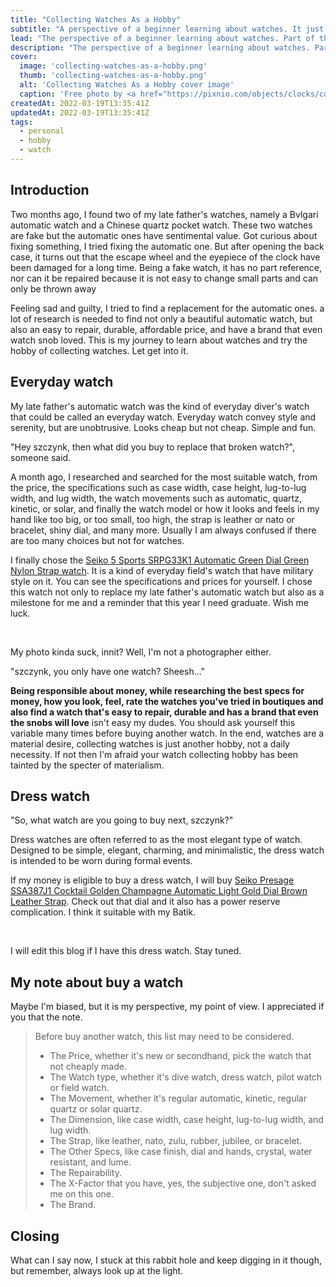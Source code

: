 ```yaml
---
title: "Collecting Watches As a Hobby"
subtitle: "A perspective of a beginner learning about watches. It just gorgeous having an accessory that you know all about."
lead: "The perspective of a beginner learning about watches. Part of the reason was wanting to be able to repair my father's watch myself and the other reasons was it just gorgeous having an accessory that you know all about."
description: "The perspective of a beginner learning about watches. Part of the reason was wanting to be able to repair my father's watch myself and the other reasons was it just gorgeous having an accessory that you know all about."
cover:
  image: 'collecting-watches-as-a-hobby.png'
  thumb: 'collecting-watches-as-a-hobby.png'
  alt: 'Collecting Watches As a Hobby cover image'
  caption: 'Free photo by <a href="https://pixnio.com/objects/clocks/collection-fashion-hand-luxury-man-watches#">pixnio</a>'
createdAt: 2022-03-19T13:35:41Z
updatedAt: 2022-03-19T13:35:41Z
tags:
  - personal
  - hobby
  - watch
---
```


## Introduction

Two months ago, I found two of my late father's watches, namely a Bvlgari automatic watch and a Chinese quartz pocket watch. These two watches are fake but the automatic ones have sentimental value. Got curious about fixing something, I tried fixing the automatic one. But after opening the back case, it turns out that the escape wheel and the eyepiece of the clock have been damaged for a long time. Being a fake watch, it has no part reference, nor can it be repaired because it is not easy to change small parts and can only be thrown away

Feeling sad and guilty, I tried to find a replacement for the automatic ones. a lot of research is needed to find not only a beautiful automatic watch, but also an easy to repair, durable, affordable price, and have a brand that even watch snob loved. This is my journey to learn about watches and try the hobby of collecting watches. Let get into it.

## Everyday watch

My late father's automatic watch was the kind of everyday diver's watch that could be called an everyday watch. Everyday watch convey style and serenity, but are unobtrusive. Looks cheap but not cheap. Simple and fun.

"Hey szczynk, then what did you buy to replace that broken watch?", someone said.

A month ago, I researched and searched for the most suitable watch, from the price, the specifications such as case width, case height, lug-to-lug width, and lug width, the watch movements such as automatic, quartz, kinetic, or solar, and finally the watch model or how it looks and feels in my hand like too big, or too small, too high, the strap is leather or nato or bracelet, shiny dial, and many more. Usually I am always confused if there are too many choices but not for watches.

I finally chose the [Seiko 5 Sports SRPG33K1 Automatic Green Dial Green Nylon Strap watch](https://www.seikowatches.com/global-en/products/5sports/srpg33k1). It is a kind of everyday field's watch that have military style on it. You can see the specifications and prices for yourself. I chose this watch not only to replace my late father's automatic watch but also as a milestone for me and a reminder that this year I need graduate. Wish me luck.

&#x200B;<DynamicImg filename="IMG20220319190646.png" class="block" />

My photo kinda suck, innit? Well, I'm not a photographer either.

"szczynk, you only have one watch? Sheesh..."

**Being responsible about money, while researching the best specs for money, how you look, feel, rate the watches you've tried in boutiques and also find a watch that's easy to repair, durable and has a brand that even the snobs will love** isn't easy my dudes. You should ask yourself this variable many times before buying another watch. In the end, watches are a material desire, collecting watches is just another hobby, not a daily necessity. If not then I'm afraid your watch collecting hobby has been tainted by the specter of materialism.

## Dress watch

"So, what watch are you going to buy next, szczynk?"

Dress watches are often referred to as the most elegant type of watch. Designed to be simple, elegant, charming, and minimalistic, the dress watch is intended to be worn during formal events.

If my money is eligible to buy a dress watch, I will buy [Seiko Presage SSA387J1 Cocktail Golden Champagne Automatic Light Gold Dial Brown Leather Strap](https://www.seikowatches.com/global-en/products/presage/ssa387j1). Check out that dial and it also has a power reserve complication. I think it suitable with my Batik.

&#x200B;<DynamicImg filename="SSA387J1.png" class="block" />

I will edit this blog if I have this dress watch. Stay tuned.

## My note about buy a watch

Maybe I'm biased, but it is my perspective, my point of view. I appreciated if you that the note.

><NoteBlockquote></NoteBlockquote>
>Before buy another watch, this list may need to be considered.
>
> - The Price, whether it's new or secondhand, pick the watch that not cheaply made.
> - The Watch type, whether it's dive watch, dress watch, pilot watch or field watch.
> - The Movement, whether it's regular automatic, kinetic, regular quartz or solar quartz.
> - The Dimension, like case width, case height, lug-to-lug width, and lug width.
> - The Strap, like leather, nato, zulu, rubber, jubilee, or bracelet.
> - The Other Specs, like case finish, dial and hands, crystal, water resistant, and lume.
> - The Repairability.
> - The X-Factor that you have, yes, the subjective one, don't asked me on this one.
> - The Brand.

## Closing

What can I say now, I stuck at this rabbit hole and keep digging in it though, but remember, always look up at the light.
